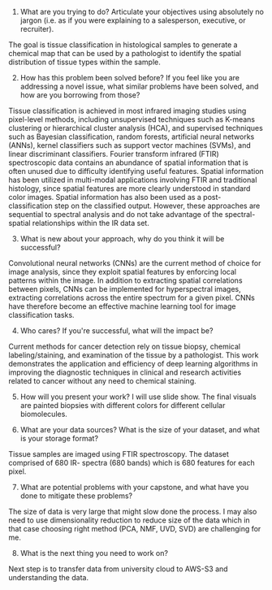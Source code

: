 

1. What are you trying to do? Articulate your objectives using absolutely no jargon (i.e. as if you were explaining to a salesperson, executive, or recruiter).

The goal is tissue classification in histological samples to generate a chemical map that can be used by a pathologist to identify the spatial distribution of tissue types within the sample. 

2. How has this problem been solved before? If you feel like you are addressing a novel issue, what similar problems have been solved, and how are you borrowing from those?

Tissue classification is achieved in most infrared imaging studies using pixel-level methods, including unsupervised techniques such as K-means clustering or hierarchical cluster analysis (HCA), and supervised techniques such as Bayesian classification, random forests, artificial neural networks (ANNs), kernel classifiers such as support vector machines (SVMs), and linear discriminant classifiers. Fourier transform infrared (FTIR) spectroscopic data contains an abundance of spatial information that is often unused due to difficulty identifying useful features. Spatial information has been utilized in multi-modal applications involving FTIR and traditional histology, since spatial features are more clearly understood in standard color images. Spatial information has also been used as a post-classification step on the classified output. However, these approaches are sequential to spectral analysis and do not take advantage of the spectral-spatial relationships within the IR data set.

3. What is new about your approach, why do you think it will be successful?

Convolutional neural networks (CNNs) are the current method of choice for image analysis, since they exploit spatial features by enforcing local patterns within the image. In addition to extracting spatial correlations between pixels, CNNs can be implemented for hyperspectral images, extracting correlations across the entire spectrum for a given pixel. CNNs have therefore become an effective machine learning tool for image classification tasks. 



4. Who cares? If you're successful, what will the impact be?

Current methods for cancer detection rely on tissue biopsy, chemical labeling/staining, and examination of the tissue by a pathologist. This work demonstrates the application and efficiency of deep learning algorithms in improving the diagnostic techniques in clinical and research activities related to cancer without any need to chemical staining. 


5. How will you present your work?
I will use slide show. The final visuals are painted biopsies with different colors for different cellular biomolecules.


6. What are your data sources? What is the size of your dataset, and what is your storage format?

Tissue samples are imaged using FTIR spectroscopy. The dataset comprised of 680 IR- spectra (680 bands) which is 680 features for each pixel. 


7. What are potential problems with your capstone, and what have you done to mitigate these problems?

The size of data is very large that might slow done the process. I may also need to use dimensionality reduction to reduce size of the data which in that case choosing right method (PCA, NMF, UVD, SVD) are challenging for me. 

8. What is the next thing you need to work on?

Next step is to transfer data from university cloud to AWS-S3 and understanding the data.  




